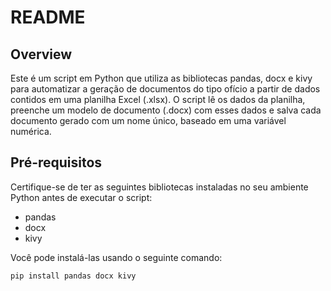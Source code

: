 # README

## Overview
Este é um script em Python que utiliza as bibliotecas pandas, docx e kivy para automatizar a geração de documentos do tipo ofício a partir de dados contidos em uma planilha Excel (.xlsx). O script lê os dados da planilha, preenche um modelo de documento (.docx) com esses dados e salva cada documento gerado com um nome único, baseado em uma variável numérica.

## Pré-requisitos
Certifique-se de ter as seguintes bibliotecas instaladas no seu ambiente Python antes de executar o script:
- pandas
- docx
- kivy

Você pode instalá-las usando o seguinte comando:
```bash
pip install pandas docx kivy
